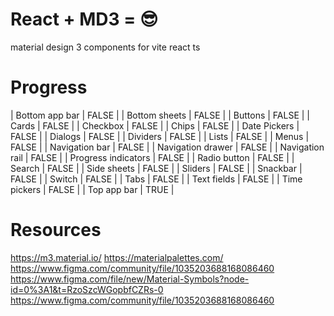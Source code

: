 # React + MD3 = 😎

material design 3 components for vite react ts

# Progress
| Bottom app bar      | FALSE |
| Bottom sheets       | FALSE |
| Buttons             | FALSE |
| Cards               | FALSE |
| Checkbox            | FALSE |
| Chips               | FALSE |
| Date Pickers        | FALSE |
| Dialogs             | FALSE |
| Dividers            | FALSE |
| Lists               | FALSE |
| Menus               | FALSE |
| Navigation bar      | FALSE |
| Navigation drawer   | FALSE |
| Navigation rail     | FALSE |
| Progress indicators | FALSE |
| Radio button        | FALSE |
| Search              | FALSE |
| Side sheets         | FALSE |
| Sliders             | FALSE |
| Snackbar            | FALSE |
| Switch              | FALSE |
| Tabs                | FALSE |
| Text fields         | FALSE |
| Time pickers        | FALSE |
| Top app bar         | TRUE  |

# Resources
https://m3.material.io/
https://materialpalettes.com/
https://www.figma.com/community/file/1035203688168086460
https://www.figma.com/file/new/Material-Symbols?node-id=0%3A1&t=RzoSzcWGopbfCZRs-0
https://www.figma.com/community/file/1035203688168086460
